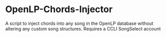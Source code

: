 # OpenLP-Chords-Injector
A script to inject chords into any song in the OpenLP database without altering any custom song structures. Requires a CCLI SongSelect account
